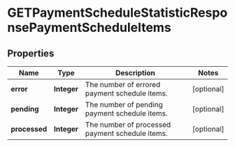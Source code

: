 

# GETPaymentScheduleStatisticResponsePaymentScheduleItems


## Properties

| Name | Type | Description | Notes |
|------------ | ------------- | ------------- | -------------|
|**error** | **Integer** | The number of errored payment schedule items.                |  [optional] |
|**pending** | **Integer** | The number of pending payment schedule items.  |  [optional] |
|**processed** | **Integer** | The number of processed payment schedule items.   |  [optional] |



